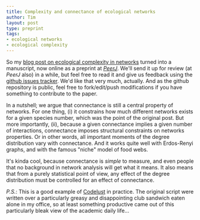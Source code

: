 ```yaml
---
title: Complexity and connectance of ecological networks
author: Tim
layout: post
type: preprint
tags:
- ecological networks
- ecological complexity
---
```


So my [blog post on ecological complexity in networks][ecopost] turned into
a manuscript, now online as a preprint at [*PeerJ*][ms]. We'll send it up for
review (at *PeerJ* also) in a while, but feel free to read it and give us
feedback using the [github issues tracker][gh]. We'd like that very much,
actually. And as the github repository is public, feel free to
fork/edit/push modifications if you have something to contribute to
the paper.

In a nutshell; we argue that connectance is still a central property of
networks. For one thing, (i) it constrains how much different networks exists
for a given species number, which was the point of the original post. But more
importantly, (ii), because a given connectance implies a given number of
interactions, connectance imposes structural constraints on networks
properties. Or in other words, all important moments of the degree distribution
vary with connectance. And it works quite well with Erdos-Renyi graphs, and
with the famous "niche" model of food webs.

It's kinda cool, because connectance is *simple* to measure, and even people
that no background in network analysis will get what it means. It also means
that from a purely statistical point of view, any effect of the degree
distribution must be controlled for an effect of connectance. 

*P.S.*: This is a good example of [Codelust][codelust] in practice. The
original script were written over a particularly greasy and disappointing club
sandwich eaten alone in my office, so at least something productive came out of
this particularly bleak view of the academic daily life...

[ms]: https://peerj.com/preprints/50/
[gh]: https://github.com/tpoisot/ms_connectance_complexity/issues
[ecopost]: http://timotheepoisot.fr/2013/06/19/notes-on-network-complexity/
[codelust]: http://timotheepoisot.fr/2013/08/05/codelust/
